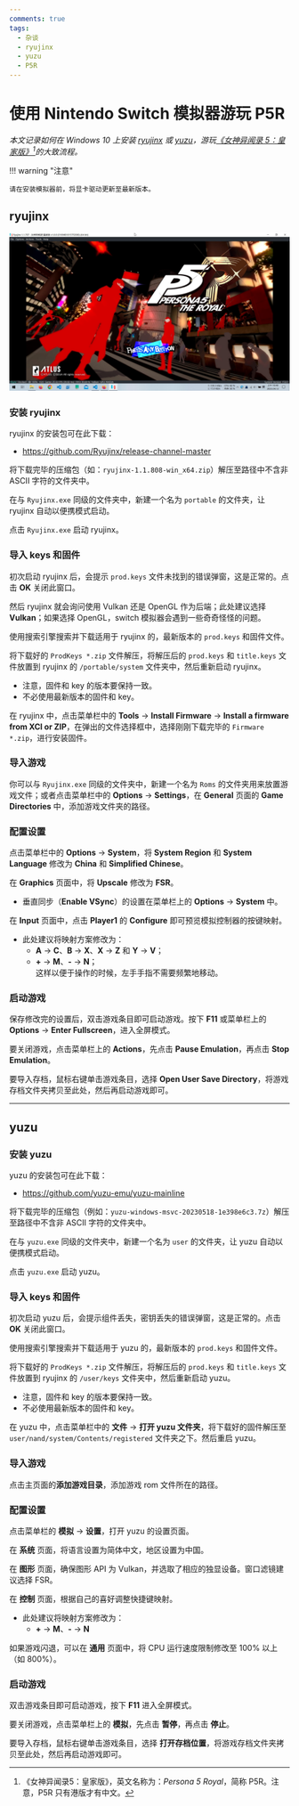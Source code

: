 ```yaml
---
comments: true
tags:
  - 杂谈
  - ryujinx
  - yuzu
  - P5R
---
```


# 使用 Nintendo Switch 模拟器游玩 P5R

*本文记录如何在 Windows 10 上安装 [ryujinx] 或 [yuzu]，游玩[《女神异闻录 5：皇家版》][p5r][^p5r]的大致流程。*

[^p5r]: 《女神异闻录5：皇家版》，英文名称为：*Persona 5 Royal*，简称 P5R。注意，P5R 只有港版才有中文。

[ryujinx]: https://ryujinx.org/
[yuzu]: https://yuzu-emu.org/
[p5r]: https://store.steampowered.com/app/1687950/Persona_5_Royal/

!!! warning "注意"

    请在安装模拟器前，将显卡驱动更新至最新版本。

## ryujinx

![ryujinx](./images/Ryujinx_THrjSdRaax.jpg)

### 安装 ryujinx

ryujinx 的安装包可在此下载：

- <https://github.com/Ryujinx/release-channel-master>

将下载完毕的压缩包（如：`ryujinx-1.1.808-win_x64.zip`）解压至路径中不含非 ASCII 字符的文件夹中。

在与 `Ryujinx.exe` 同级的文件夹中，新建一个名为 `portable` 的文件夹，让 ryujinx 自动以便携模式启动。 

点击 `Ryujinx.exe` 启动 ryujinx。

### 导入 keys 和固件

初次启动 ryujinx 后，会提示 `prod.keys` 文件未找到的错误弹窗，这是正常的。点击 **OK** 关闭此窗口。

然后 ryujinx 就会询问使用 Vulkan 还是 OpenGL 作为后端；此处建议选择 **Vulkan**；如果选择 OpenGL，switch 模拟器会遇到一些奇奇怪怪的问题。

使用搜索引擎搜索并下载适用于 ryujinx 的，最新版本的 `prod.keys` 和固件文件。

将下载好的 `ProdKeys *.zip` 文件解压，将解压后的 `prod.keys` 和 `title.keys` 文件放置到 ryujinx 的 `/portable/system` 文件夹中，然后重新启动 ryujinx。

- 注意，固件和 key 的版本要保持一致。
- 不必使用最新版本的固件和 key。

在 ryujinx 中，点击菜单栏中的 **Tools** -> **Install Firmware** -> **Install a firmware from XCI or ZIP**，在弹出的文件选择框中，选择刚刚下载完毕的 `Firmware *.zip`，进行安装固件。

### 导入游戏

你可以与 `Ryujinx.exe` 同级的文件夹中，新建一个名为 `Roms` 的文件夹用来放置游戏文件；或者点击菜单栏中的 **Options** -> **Settings**，在 **General** 页面的 **Game Directories** 中，添加游戏文件夹的路径。

### 配置设置

点击菜单栏中的 **Options** -> **System**，将 **System Region** 和 **System Language** 修改为 **China** 和 **Simplified Chinese**。

在 **Graphics** 页面中，将 **Upscale** 修改为 **FSR**。

- 垂直同步（**Enable VSync**）的设置在菜单栏上的 **Options** -> **System** 中。

在 **Input** 页面中，点击 **Player1** 的 **Configure** 即可预览模拟控制器的按键映射。

- 此处建议将映射方案修改为：  
    * **A** -> **C**、**B** -> **X**、**X** -> **Z** 和 **Y** -> **V**；  
    * **+** -> **M**、**-** -> **N**；  
    这样以便于操作的时候，左手手指不需要频繁地移动。

### 启动游戏

保存修改完的设置后，双击游戏条目即可启动游戏。按下 **F11** 或菜单栏上的 **Options** -> **Enter Fullscreen**，进入全屏模式。

要关闭游戏，点击菜单栏上的 **Actions**，先点击 **Pause Emulation**，再点击 **Stop Emulation**。

要导入存档，鼠标右键单击游戏条目，选择 **Open User Save Directory**，将游戏存档文件夹拷贝至此处，然后再启动游戏即可。

----

## yuzu

### 安装 yuzu

yuzu 的安装包可在此下载：

- <https://github.com/yuzu-emu/yuzu-mainline>

将下载完毕的压缩包（例如：`yuzu-windows-msvc-20230518-1e398e6c3.7z`）解压至路径中不含非 ASCII 字符的文件夹中。

在与 `yuzu.exe` 同级的文件夹中，新建一个名为 `user` 的文件夹，让 yuzu 自动以便携模式启动。 

点击 `yuzu.exe` 启动 yuzu。

### 导入 keys 和固件

初次启动 yuzu 后，会提示组件丢失，密钥丢失的错误弹窗，这是正常的。点击 **OK** 关闭此窗口。

使用搜索引擎搜索并下载适用于 yuzu 的，最新版本的 `prod.keys` 和固件文件。

将下载好的 `ProdKeys *.zip` 文件解压，将解压后的 `prod.keys` 和 `title.keys` 文件放置到 ryujinx 的 `/user/keys` 文件夹中，然后重新启动 yuzu。

- 注意，固件和 key 的版本要保持一致。
- 不必使用最新版本的固件和 key。

在 yuzu 中，点击菜单栏中的 **文件** -> **打开 yuzu 文件夹**，将下载好的固件解压至 `user/nand/system/Contents/registered` 文件夹之下。然后重启 yuzu。

### 导入游戏

点击主页面的**添加游戏目录**，添加游戏 rom 文件所在的路径。

### 配置设置

点击菜单栏的 **模拟** -> **设置**，打开 yuzu 的设置页面。

在 **系统** 页面，将语言设置为简体中文，地区设置为中国。

在 **图形** 页面，确保图形 API 为 Vulkan，并选取了相应的独显设备。窗口滤镜建议选择 FSR。

在 **控制** 页面，根据自己的喜好调整快捷键映射。

- 此处建议将映射方案修改为：  
    * **+** -> **M**、**-** -> **N**

如果游戏闪退，可以在 **通用** 页面中，将 CPU 运行速度限制修改至 100% 以上（如 800%）。

### 启动游戏

双击游戏条目即可启动游戏，按下 **F11** 进入全屏模式。

要关闭游戏，点击菜单栏上的 **模拟**，先点击 **暂停**，再点击 **停止**。

要导入存档，鼠标右键单击游戏条目，选择 **打开存档位置**，将游戏存档文件夹拷贝至此处，然后再启动游戏即可。